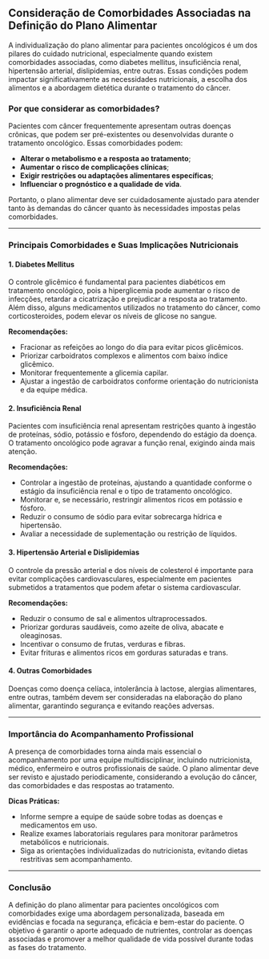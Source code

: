
## Consideração de Comorbidades Associadas na Definição do Plano Alimentar

A individualização do plano alimentar para pacientes oncológicos é um dos pilares do cuidado nutricional, especialmente quando existem comorbidades associadas, como diabetes mellitus, insuficiência renal, hipertensão arterial, dislipidemias, entre outras. Essas condições podem impactar significativamente as necessidades nutricionais, a escolha dos alimentos e a abordagem dietética durante o tratamento do câncer.

### Por que considerar as comorbidades?

Pacientes com câncer frequentemente apresentam outras doenças crônicas, que podem ser pré-existentes ou desenvolvidas durante o tratamento oncológico. Essas comorbidades podem:

- **Alterar o metabolismo e a resposta ao tratamento**;
- **Aumentar o risco de complicações clínicas**;
- **Exigir restrições ou adaptações alimentares específicas**;
- **Influenciar o prognóstico e a qualidade de vida**.

Portanto, o plano alimentar deve ser cuidadosamente ajustado para atender tanto às demandas do câncer quanto às necessidades impostas pelas comorbidades.

---

### Principais Comorbidades e Suas Implicações Nutricionais

#### 1. **Diabetes Mellitus**

O controle glicêmico é fundamental para pacientes diabéticos em tratamento oncológico, pois a hiperglicemia pode aumentar o risco de infecções, retardar a cicatrização e prejudicar a resposta ao tratamento. Além disso, alguns medicamentos utilizados no tratamento do câncer, como corticosteroides, podem elevar os níveis de glicose no sangue.

**Recomendações:**
- Fracionar as refeições ao longo do dia para evitar picos glicêmicos.
- Priorizar carboidratos complexos e alimentos com baixo índice glicêmico.
- Monitorar frequentemente a glicemia capilar.
- Ajustar a ingestão de carboidratos conforme orientação do nutricionista e da equipe médica.

#### 2. **Insuficiência Renal**

Pacientes com insuficiência renal apresentam restrições quanto à ingestão de proteínas, sódio, potássio e fósforo, dependendo do estágio da doença. O tratamento oncológico pode agravar a função renal, exigindo ainda mais atenção.

**Recomendações:**
- Controlar a ingestão de proteínas, ajustando a quantidade conforme o estágio da insuficiência renal e o tipo de tratamento oncológico.
- Monitorar e, se necessário, restringir alimentos ricos em potássio e fósforo.
- Reduzir o consumo de sódio para evitar sobrecarga hídrica e hipertensão.
- Avaliar a necessidade de suplementação ou restrição de líquidos.

#### 3. **Hipertensão Arterial e Dislipidemias**

O controle da pressão arterial e dos níveis de colesterol é importante para evitar complicações cardiovasculares, especialmente em pacientes submetidos a tratamentos que podem afetar o sistema cardiovascular.

**Recomendações:**
- Reduzir o consumo de sal e alimentos ultraprocessados.
- Priorizar gorduras saudáveis, como azeite de oliva, abacate e oleaginosas.
- Incentivar o consumo de frutas, verduras e fibras.
- Evitar frituras e alimentos ricos em gorduras saturadas e trans.

#### 4. **Outras Comorbidades**

Doenças como doença celíaca, intolerância à lactose, alergias alimentares, entre outras, também devem ser consideradas na elaboração do plano alimentar, garantindo segurança e evitando reações adversas.

---

### Importância do Acompanhamento Profissional

A presença de comorbidades torna ainda mais essencial o acompanhamento por uma equipe multidisciplinar, incluindo nutricionista, médico, enfermeiro e outros profissionais de saúde. O plano alimentar deve ser revisto e ajustado periodicamente, considerando a evolução do câncer, das comorbidades e das respostas ao tratamento.

**Dicas Práticas:**
- Informe sempre a equipe de saúde sobre todas as doenças e medicamentos em uso.
- Realize exames laboratoriais regulares para monitorar parâmetros metabólicos e nutricionais.
- Siga as orientações individualizadas do nutricionista, evitando dietas restritivas sem acompanhamento.

---

### Conclusão

A definição do plano alimentar para pacientes oncológicos com comorbidades exige uma abordagem personalizada, baseada em evidências e focada na segurança, eficácia e bem-estar do paciente. O objetivo é garantir o aporte adequado de nutrientes, controlar as doenças associadas e promover a melhor qualidade de vida possível durante todas as fases do tratamento.

```
